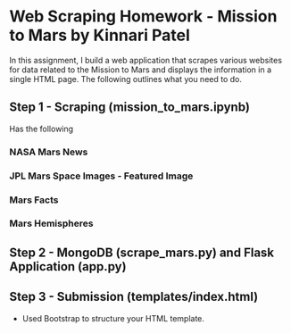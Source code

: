 # Web Scraping Homework - Mission to Mars by Kinnari Patel


In this assignment, I build a web application that scrapes various websites for data related to the Mission to Mars and displays the information in a single HTML page. The following outlines what you need to do.


## Step 1 - Scraping (mission_to_mars.ipynb)

Has the following

### NASA Mars News

### JPL Mars Space Images - Featured Image

### Mars Facts

### Mars Hemispheres



## Step 2 - MongoDB (scrape_mars.py) and Flask Application (app.py)



## Step 3 - Submission (templates/index.html)


* Used Bootstrap to structure your HTML template.

